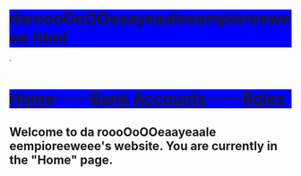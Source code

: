 # daroooOoOOeaayeaaleeempioreeweee.html
<!DOCTYPE HTML>
<html>
    <head>`
        <meta charset="utf-8">
        <style> h1 {background-color:blue;}</style>
    </head>
    <body>
    <h1><a href="">Home</a>-----<a href="">Bank Accounts</a>-----<a href ="">Roles</a></h1>
    <h2>Welcome to da roooOoOOeaayeaale eempioreeweee's website. You are currently in the "Home" page.</h2>
    </body>
</html>
